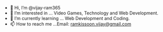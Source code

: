 - 👋 Hi, I’m @vijay-ram365
- 👀 I’m interested in ...
Video Games, Technology and Web Development.
- 🌱 I’m currently learning ... Web Development and Coding.
- 📫 How to reach me ...Email: ramkissoon.vijay@gmail.com

<!---
vijay-ram365/vijay-ram365 is a ✨ special ✨ repository because its `README.md` (this file) appears on your GitHub profile.
You can click the Preview link to take a look at your changes.
--->
